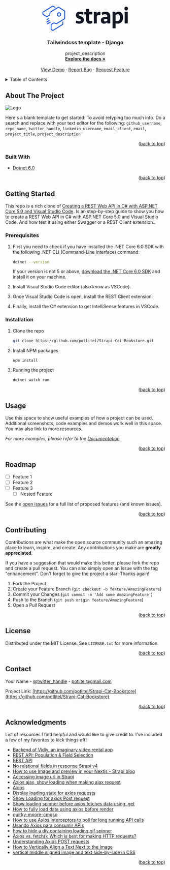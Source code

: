 <div id="top"></div>
<!--
*** Thanks for checking out the Best-README-Template. If you have a suggestion
*** that would make this better, please fork the repo and create a pull request
*** or simply open an issue with the tag "enhancement".
*** Don't forget to give the project a star!
*** Thanks again! Now go create something AMAZING! :D
-->

<!-- PROJECT SHIELDS -->

<!--
*** I'm using markdown "reference style" links for readability.
*** Reference links are enclosed in brackets [ ] instead of parentheses ( ).
*** See the bottom of this document for the declaration of the reference variables
*** for contributors-url, forks-url, etc. This is an optional, concise syntax you may use.
*** https://www.markdownguide.org/basic-syntax/#reference-style-links
-->


<!-- PROJECT LOGO -->

<br />
<div align="center">
  <a href="https://github.com/potlitel/Strapi-Cat-Bookstore">
    <img src="images/logo-strapi-black-blue.png_71430fb155.png" alt="Logo" width="270" height="80">
  </a>

<h3 align="center">Tailwindcss template - Django</h3>

<p align="center">
    project_description
    <br />
    <a href="https://github.com/potlitel/Strapi-Cat-Bookstore"><strong>Explore the docs »</strong></a>
    <br />
    <br />
    <a href="https://github.com/potlitel/Strapi-Cat-Bookstore">View Demo</a>
    ·
    <a href="https://github.com/potlitel/Strapi-Cat-Bookstore">Report Bug</a>
    ·
    <a href="https://github.com/potlitel/Strapi-Cat-Bookstore/issues">Request Feature</a>
  </p>
</div>

<!-- TABLE OF CONTENTS -->

<details>
  <summary>Table of Contents</summary>
  <ol>
    <li>
      <a href="#about-the-project">About The Project</a>
      <ul>
        <li><a href="#built-with">Built With</a></li>
      </ul>
    </li>
    <li>
      <a href="#getting-started">Getting Started</a>
      <ul>
        <li><a href="#prerequisites">Prerequisites</a></li>
        <li><a href="#installation">Installation</a></li>
      </ul>
    </li>
    <li><a href="#usage">Usage</a></li>
    <li><a href="#roadmap">Roadmap</a></li>
    <li><a href="#contributing">Contributing</a></li>
    <li><a href="#license">License</a></li>
    <li><a href="#contact">Contact</a></li>
    <li><a href="#acknowledgments">Acknowledgments</a></li>
  </ol>
</details>

<!-- ABOUT THE PROJECT -->

## About The Project

<img src="images/" alt="Logo" width="640" height="180">

Here's a blank template to get started: To avoid retyping too much info. Do a search and replace with your text editor for the following: `github_username`, `repo_name`, `twitter_handle`, `linkedin_username`, `email_client`, `email`, `project_title`, `project_description`

<p align="right">(<a href="#top">back to top</a>)</p>

### Built With

* [Dotnet 6.0](https://dotnet.microsoft.com/en-us/download/dotnet/6.0)

<p align="right">(<a href="#top">back to top</a>)</p>

<!-- GETTING STARTED -->

## Getting Started

This repo is a rich clone of [Creating a REST Web API in C# with ASP.NET Core 5.0 and Visual Studio Code](https://luis-hernandez.medium.com/creating-a-rest-web-api-in-c-with-asp-net-core-5-0-and-visual-studio-code-809ea7b4f815). Is an step-by-step guide to show you how to create a REST Web API in C# with ASP.NET Core 5.0 and Visual Studio Code. And how test it using either Swagger or a REST Client extension..

### Prerequisites

1. First you need to check if you have installed the .NET Core 6.0 SDK with the following .NET CLI (Command-Line Interface) command:

      ```sh
      dotnet --version
      ```
    If your version is not 5 or above, [download the .NET Core 6.0 SDK](https://dotnet.microsoft.com/en-us/download/dotnet/6.0) and install it on your machine.

2. Install Visual Studio Code editor (also know as VSCode).

3. Once Visual Studio Code is open, install the REST Client extension.

4. Finally, install the C# extension to get IntelliSense features in VSCode.

### Installation

1. Clone the repo
   ```sh
   git clone https://github.com/potlitel/Strapi-Cat-Bookstore.git
   ```
2. Install NPM packages
   ```sh
   npm install
   ```
3. Running the project
   ```js
   dotnet watch run
   ```

<p align="right">(<a href="#top">back to top</a>)</p>

<!-- USAGE EXAMPLES -->

## Usage

Use this space to show useful examples of how a project can be used. Additional screenshots, code examples and demos work well in this space. You may also link to more resources.

_For more examples, please refer to the [Documentation](https://example.com)_

<p align="right">(<a href="#top">back to top</a>)</p>

<!-- ROADMAP -->

## Roadmap

- [ ] Feature 1
- [ ] Feature 2
- [ ] Feature 3
  - [ ] Nested Feature

See the [open issues](https://github.com/github_username/repo_name/issues) for a full list of proposed features (and known issues).

<p align="right">(<a href="#top">back to top</a>)</p>

<!-- CONTRIBUTING -->

## Contributing

Contributions are what make the open source community such an amazing place to learn, inspire, and create. Any contributions you make are **greatly appreciated**.

If you have a suggestion that would make this better, please fork the repo and create a pull request. You can also simply open an issue with the tag "enhancement".
Don't forget to give the project a star! Thanks again!

1. Fork the Project
2. Create your Feature Branch (`git checkout -b feature/AmazingFeature`)
3. Commit your Changes (`git commit -m 'Add some AmazingFeature'`)
4. Push to the Branch (`git push origin feature/AmazingFeature`)
5. Open a Pull Request

<p align="right">(<a href="#top">back to top</a>)</p>

<!-- LICENSE -->

## License

Distributed under the MIT License. See `LICENSE.txt` for more information.

<p align="right">(<a href="#top">back to top</a>)</p>

<!-- CONTACT -->

## Contact

Your Name - [@twitter_handle](https://twitter.com/potlitel) - potlitel@gmail.com

Project Link: [https://github.com/potlitel/Strapi-Cat-Bookstore](https://github.com/potlitel/Strapi-Cat-Bookstore)

<p align="right">(<a href="#top">back to top</a>)</p>

<!-- ACKNOWLEDGMENTS -->

## Acknowledgments

List of resources I find helpful and would like to give credit to. I've included a few of my favorites to kick things off!

* [Backend of Vidly, an imaginary video rental app]([https://github.com/mosh-hamedani/vidly-api-node](https://github.com/mosh-hamedani/vidly-api-node))
* [REST API: Population & Field Selection]([https://docs.strapi.io/developer-docs/latest/developer-resources/database-apis-reference/rest/populating-fields.html#field-selection](https://docs.strapi.io/developer-docs/latest/developer-resources/database-apis-reference/rest/populating-fields.html#field-selection))
* [REST API]([https://docs.strapi.io/developer-docs/latest/developer-resources/database-apis-reference/rest-api.html#get-an-entry](https://docs.strapi.io/developer-docs/latest/developer-resources/database-apis-reference/rest-api.html#get-an-entry))
* [No relational fields in response Strapi v4]([https://stackoverflow.com/questions/70301738/no-relational-fields-in-response-strapi-v4](https://stackoverflow.com/questions/70301738/no-relational-fields-in-response-strapi-v4))
* [How to use Image and preview in your Nextjs - Strapi blog]([https://strapi.io/blog/how-to-use-image-and-preview-in-your-nextjs-strapi-blog](https://strapi.io/blog/how-to-use-image-and-preview-in-your-nextjs-strapi-blog))
* [Accessing image url in Strapi]([https://stackoverflow.com/questions/69138191/accessing-image-url-in-strapi](https://stackoverflow.com/questions/69138191/accessing-image-url-in-strapi))
* [Axios ajax, show loading when making ajax request]([https://stackoverflow.com/questions/50768678/axios-ajax-show-loading-when-making-ajax-request](https://stackoverflow.com/questions/50768678/axios-ajax-show-loading-when-making-ajax-request))
* [Axios]([https://github.com/axios/axios#interceptors](https://github.com/axios/axios#interceptors))
* [Display loading state for axios requests]([https://codesandbox.io/s/jvkx6l54v](https://codesandbox.io/s/jvkx6l54v))
* [Show Loading for axios Post request]([https://stackoverflow.com/questions/52525058/show-loading-for-axios-post-request](https://stackoverflow.com/questions/52525058/show-loading-for-axios-post-request))
* [Show loading spinner before axios fetches data using .get]([https://stackoverflow.com/questions/54220352/show-loading-spinner-before-axios-fetches-data-using-get](https://stackoverflow.com/questions/54220352/show-loading-spinner-before-axios-fetches-data-using-get))
* [How to fully load data using axios before render]([https://stackoverflow.com/questions/70198697/how-to-fully-load-data-using-axios-before-render](https://stackoverflow.com/questions/70198697/how-to-fully-load-data-using-axios-before-render))
* [quirky-moore-cmgso]([https://codesandbox.io/s/quirky-moore-cmgso](https://codesandbox.io/s/quirky-moore-cmgso))
* [How to use Axios interceptors to poll for long running API calls]([https://endjin.com/blog/2020/10/how-to-use-axios-interceptors-to-poll-long-running-api-calls](https://endjin.com/blog/2020/10/how-to-use-axios-interceptors-to-poll-long-running-api-calls))
* [Usando Axios para consumir APIs]([https://es.vuejs.org/v2/cookbook/using-axios-to-consume-apis.html](https://es.vuejs.org/v2/cookbook/using-axios-to-consume-apis.html))
* [how to hide a div containing loading.gif spinner]([https://www.codegrepper.com/code-examples/javascript/how+to+hide+a+div+containing+loading.gif+spinner+by+default+and+loads+only+when+a+tab+is+requesting+data+from+a+web+api+using+axios+get+using+javascript+and+css](https://www.codegrepper.com/code-examples/javascript/how+to+hide+a+div+containing+loading.gif+spinner+by+default+and+loads+only+when+a+tab+is+requesting+data+from+a+web+api+using+axios+get+using+javascript+and+css))
* [Axios vs. fetch(): Which is best for making HTTP requests?]([https://blog.logrocket.com/axios-vs-fetch-best-http-requests/](https://blog.logrocket.com/axios-vs-fetch-best-http-requests/))
* [Understanding Axios POST requests]([https://blog.logrocket.com/understanding-axios-post-requests/](https://blog.logrocket.com/understanding-axios-post-requests/))
* [How to Vertically Align a Text Next to the Image]([https://www.w3docs.com/snippets/css/how-to-vertically-align-text-next-to-an-image.html#:~:text=Put%20the%20image's%20maximum%20width,on%20the%20text's%20left%20side.](https://www.w3docs.com/snippets/css/how-to-vertically-align-text-next-to-an-image.html#:~:text=Put%20the%20image's%20maximum%20width,on%20the%20text's%20left%20side.))
* [vertical middle aligned image and text side-by-side in CSS]([https://stackoverflow.com/questions/35101813/vertical-middle-aligned-image-and-text-side-by-side-in-css](https://stackoverflow.com/questions/35101813/vertical-middle-aligned-image-and-text-side-by-side-in-css))

<p align="right">(<a href="#top">back to top</a>)</p>

<!-- MARKDOWN LINKS & IMAGES -->

<!-- https://www.markdownguide.org/basic-syntax/#reference-style-links -->

[contributors-shield]: https://img.shields.io/github/contributors/github_username/repo_name.svg?style=for-the-badge
[contributors-url]: https://github.com/github_username/repo_name/graphs/contributors
[forks-shield]: https://img.shields.io/github/forks/github_username/repo_name.svg?style=for-the-badge
[forks-url]: https://github.com/github_username/repo_name/network/members
[stars-shield]: https://img.shields.io/github/stars/github_username/repo_name.svg?style=for-the-badge
[stars-url]: https://github.com/github_username/repo_name/stargazers
[issues-shield]: https://img.shields.io/github/issues/github_username/repo_name.svg?style=for-the-badge
[issues-url]: https://github.com/github_username/repo_name/issues
[license-shield]: https://img.shields.io/github/license/github_username/repo_name.svg?style=for-the-badge
[license-url]: https://github.com/github_username/repo_name/blob/master/LICENSE.txt
[linkedin-shield]: https://img.shields.io/badge/-LinkedIn-black.svg?style=for-the-badge&logo=linkedin&colorB=555
[linkedin-url]: https://linkedin.com/in/linkedin_username
[product-screenshot]: images/screenshot.png
